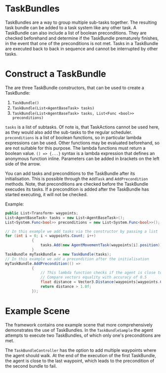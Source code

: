 ﻿# TaskBundles
TaskBundles are a way to group multiple sub-tasks together.
The resulting task bundle can be added to a task system like any other task.
A TaskBundle can also include a list of boolean preconditions.
They are checked beforehand and determine if the TaskBundle prematurely finishes, in the event that one of the preconditions is not met.
Tasks in a TaskBundle are executed back to back in sequence and cannot be interrupted by other tasks.

# Construct a TaskBundle
The are three TaskBundle constructors, that can be used to create a TaskBundle:
1. `TaskBundle()`
2. `TaskBundle(List<AgentBaseTask> tasks)`
3. `TaskBundle(List<AgentBaseTask> tasks, List<Func <bool>> preconditions)`

`tasks` is a list of subtasks. Of note is, that TaskActions cannot be used here, as they would also add the sub-tasks to the regular scheduler.
`preconditions` is a list of boolean functions, so in particular lambda expressions can be used.
Other functions may be evaluated beforehand, so are not suitable for this purpose.
The lambda functions must return a boolean value. `() => {...}` syntax is a lambda expression that defines an anonymous function inline.
Parameters can be added in brackets on the left side of the arrow.

You can add tasks and preconditions to the TaskBundle after its initialisation. This is possible through the `AddTask` and `AddPrecondition` methods.
Note, that preconditions are checked before the TaskBundle execudes its tasks. If a precondition is added after the TaskBundle has started executing, it will not be checked.

Example:
```csharp
public List<Transform> waypoints;
List<AgentBaseTask> tasks = new List<AgentBaseTask>();
List<System.Func<bool>> preconditions = new List<System.Func<bool>>();

// In this example we add tasks via the constructor by passing a list
for (int i = 0; i < waypoints.Count; i++)
            {
                tasks.Add(new AgentMovementTask(waypoints[i].position));
            }
TaskBundle myTaskBundle = new TaskBundle(tasks);
// In this example we add a precondition after the initialisation
myTaskBundle.AddPrecondition(() =>
            {
                // This lambda function checks if the agent is close to the last waypoint
                // Compare vectors equality with accuracy of 0.5
                float distance = Vector3.Distance(waypoints[waypoints.Count -1].position, agent.transform.position);
                return distance > 1.0f;
            });
```


# Example Scene

The framework contains one example scene that more comprehensively demonstrates the use of TaskBundles.
In the `TaskBundleSample` the agent attempts to execute two TaskBundles, of which only one's preconditions are met.

The `TaskBundleController` has the option to add multiple waypoints where the agent should walk.
At the end of the execution of the first TaskBundle, the agent is close to the last waypoint, which leads to the precondition of the second bundle to fail.
